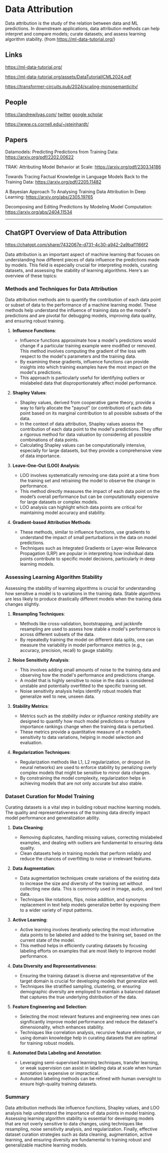 # Data Attribution

Data attribution is the study of the relation between data and ML predictions. In downstream applications, data attribution methods can help interpret and compare models; curate datasets; and assess learning algorithm stability. (from https://ml-data-tutorial.org/)

## Links

https://ml-data-tutorial.org/

https://ml-data-tutorial.org/assets/DataTutorialICML2024.pdf

https://transformer-circuits.pub/2024/scaling-monosemanticity/

## People

https://andrewilyas.com/ [twitter](https://x.com/andrew_ilyas) [google scholar](https://scholar.google.ca/citations?user=Dtw3YBoAAAAJ&hl=en)

https://www.cs.cornell.edu/~jsteinhardt/

## Papers

Datamodels: Predicting Predictions from Training Data: https://arxiv.org/pdf/2202.00622

TRAK: Attributing Model Behavior at Scale: https://arxiv.org/pdf/2303.14186

Towards Tracing Factual Knowledge in Language Models Back to the
Training Data: https://arxiv.org/pdf/2205.11482

A Bayesian Approach To Analysing Training Data Attribution In Deep Learning: https://arxiv.org/abs/2305.19765

Decomposing and Editing Predictions by Modeling Model Computation: https://arxiv.org/abs/2404.11534

---

## ChatGPT Overview of Data Attribution

https://chatgpt.com/share/7432067e-d731-4c30-a942-2a9baf1166f2

Data attribution is an important aspect of machine learning that focuses on understanding how different pieces of data influence the predictions made by models. This field is especially crucial for interpreting models, curating datasets, and assessing the stability of learning algorithms. Here's an overview of these topics:

### Methods and Techniques for Data Attribution

Data attribution methods aim to quantify the contribution of each data point or subset of data to the performance of a machine learning model. These methods help understand the influence of training data on the model's predictions and are pivotal for debugging models, improving data quality, and ensuring robust training.

1. **Influence Functions**:

   - Influence functions approximate how a model's predictions would change if a particular training example were modified or removed. This method involves computing the gradient of the loss with respect to the model's parameters and the training data.
   - By examining these gradients, influence functions can provide insights into which training examples have the most impact on the model's predictions.
   - This approach is particularly useful for identifying outliers or mislabeled data that disproportionately affect model performance.

2. **Shapley Values**:

   - Shapley values, derived from cooperative game theory, provide a way to fairly allocate the "payout" (or contribution) of each data point based on its marginal contribution to all possible subsets of the data.
   - In the context of data attribution, Shapley values assess the contribution of each data point to the model's predictions. They offer a rigorous method for data valuation by considering all possible combinations of data points.
   - Calculating Shapley values can be computationally intensive, especially for large datasets, but they provide a comprehensive view of data importance.

3. **Leave-One-Out (LOO) Analysis**:

   - LOO involves systematically removing one data point at a time from the training set and retraining the model to observe the change in performance.
   - This method directly measures the impact of each data point on the model’s overall performance but can be computationally expensive for large datasets or complex models.
   - LOO analysis can highlight which data points are critical for maintaining model accuracy and stability.

4. **Gradient-based Attribution Methods**:
   - These methods, similar to influence functions, use gradients to understand the impact of small perturbations in the data on model predictions.
   - Techniques such as Integrated Gradients or Layer-wise Relevance Propagation (LRP) are popular in interpreting how individual data points contribute to specific model decisions, particularly in deep learning models.

### Assessing Learning Algorithm Stability

Assessing the stability of learning algorithms is crucial for understanding how sensitive a model is to variations in the training data. Stable algorithms are less likely to produce drastically different models when the training data changes slightly.

1. **Resampling Techniques**:

   - Methods like cross-validation, bootstrapping, and jackknife resampling are used to assess how stable a model's performance is across different subsets of the data.
   - By repeatedly training the model on different data splits, one can measure the variability in model performance metrics (e.g., accuracy, precision, recall) to gauge stability.

2. **Noise Sensitivity Analysis**:

   - This involves adding small amounts of noise to the training data and observing how the model's performance and predictions change.
   - A model that is highly sensitive to noise in the data is considered unstable and potentially overfitted to the specific training set.
   - Noise sensitivity analysis helps identify robust models that generalize well to new, unseen data.

3. **Stability Metrics**:

   - Metrics such as the _stability index_ or _influence ranking stability_ are designed to quantify how much model predictions or feature importance rankings change when the training data is perturbed.
   - These metrics provide a quantitative measure of a model’s sensitivity to data variations, helping in model selection and evaluation.

4. **Regularization Techniques**:
   - Regularization methods like L1, L2 regularization, or dropout (in neural networks) are used to enforce stability by penalizing overly complex models that might be sensitive to minor data changes.
   - By constraining the model complexity, regularization helps in achieving models that are not only accurate but also stable.

### Dataset Curation for Model Training

Curating datasets is a vital step in building robust machine learning models. The quality and representativeness of the training data directly impact model performance and generalization ability.

1. **Data Cleaning**:

   - Removing duplicates, handling missing values, correcting mislabeled examples, and dealing with outliers are fundamental to ensuring data quality.
   - Clean datasets help in training models that perform reliably and reduce the chances of overfitting to noise or irrelevant features.

2. **Data Augmentation**:

   - Data augmentation techniques create variations of the existing data to increase the size and diversity of the training set without collecting new data. This is commonly used in image, audio, and text data.
   - Techniques like rotations, flips, noise addition, and synonyms replacement in text help models generalize better by exposing them to a wider variety of input patterns.

3. **Active Learning**:

   - Active learning involves iteratively selecting the most informative data points to be labeled and added to the training set, based on the current state of the model.
   - This method helps in efficiently curating datasets by focusing labeling efforts on examples that are most likely to improve model performance.

4. **Data Diversity and Representativeness**:

   - Ensuring the training dataset is diverse and representative of the target domain is crucial for developing models that generalize well.
   - Techniques like stratified sampling, clustering, or ensuring demographic diversity are employed to maintain a balanced dataset that captures the true underlying distribution of the data.

5. **Feature Engineering and Selection**:

   - Selecting the most relevant features and engineering new ones can significantly improve model performance and reduce the dataset's dimensionality, which enhances stability.
   - Techniques like correlation analysis, recursive feature elimination, or using domain knowledge help in curating datasets that are optimal for training robust models.

6. **Automated Data Labeling and Annotation**:
   - Leveraging semi-supervised learning techniques, transfer learning, or weak supervision can assist in labeling data at scale when human annotation is expensive or impractical.
   - Automated labeling methods can be refined with human oversight to ensure high-quality training datasets.

### Summary

Data attribution methods like influence functions, Shapley values, and LOO analysis help understand the importance of data points in model training. Assessing learning algorithm stability is essential for developing models that are not overly sensitive to data changes, using techniques like resampling, noise sensitivity analysis, and regularization. Finally, effective dataset curation strategies such as data cleaning, augmentation, active learning, and ensuring diversity are fundamental to training robust and generalizable machine learning models.
